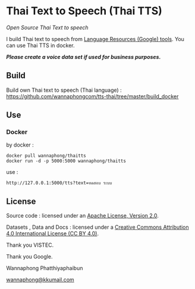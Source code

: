 # Thai Text to Speech (Thai TTS)

*Open Source Thai Text to speech*

I build Thai text to speech from [Language Resources (Google) tools](https://github.com/google/language-resources). You can use Thai TTS in docker.

***Please create a voice data set if used for business purposes.***

## Build

Build own Thai text to speech (Thai language) : https://github.com/wannaphongcom/tts-thai/tree/master/build_docker

## Use

### Docker

by docker :

```
docker pull wannaphong/thaitts
docker run -d -p 5000:5000 wannaphong/thaitts
```

use :

```
http://127.0.0.1:5000/tts?text=ทดสอบ ระบบ
```

## License

Source code : licensed under an [Apache License, Version 2.0](LICENSE).

Datasets , Data and Docs : licensed under a [Creative Commons Attribution 4.0 International License (CC BY 4.0)](http://creativecommons.org/licenses/by/4.0).



Thank you VISTEC.

Thank you Google.



Wannaphong Phatthiyaphaibun

wannaphong@kkumail.com